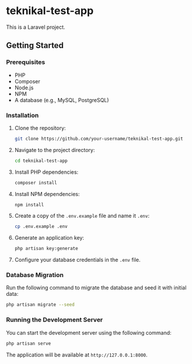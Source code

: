 # teknikal-test-app

This is a Laravel project.

## Getting Started

### Prerequisites

*   PHP
*   Composer
*   Node.js
*   NPM
*   A database (e.g., MySQL, PostgreSQL)

### Installation

1.  Clone the repository:
    ```bash
    git clone https://github.com/your-username/teknikal-test-app.git
    ```
2.  Navigate to the project directory:
    ```bash
    cd teknikal-test-app
    ```
3.  Install PHP dependencies:
    ```bash
    composer install
    ```
4.  Install NPM dependencies:
    ```bash
    npm install
    ```
5.  Create a copy of the `.env.example` file and name it `.env`:
    ```bash
    cp .env.example .env
    ```
6.  Generate an application key:
    ```bash
    php artisan key:generate
    ```
7.  Configure your database credentials in the `.env` file.

### Database Migration

Run the following command to migrate the database and seed it with initial data:

```bash
php artisan migrate --seed
```

### Running the Development Server

You can start the development server using the following command:

```bash
php artisan serve
```

The application will be available at `http://127.0.0.1:8000`.